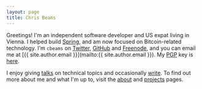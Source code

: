 ```yaml
---
layout: page
title: Chris Beams
---
```


Greetings! I'm an independent software developer and US expat living in Vienna. I helped build [Spring](http://spring.io), and am now focused on Bitcoin-related technology. I'm `cbeams` on [Twitter](http://twitter.com/cbeams), [GitHub](http://github.com/cbeams) and [Freenode](http://webchat.freenode.net), and you can email me at [{{ site.author.email }}](mailto:{{ site.author.email }}). My [PGP](http://www.bitcoinnotbombs.com/beginners-guide-to-pgp/) key is [here](/pgp.txt).

I enjoy giving [talks](/talks) on technical topics and occasionally [write](/writing). To find out more about me and what I'm up to, visit the [about](/about) and [projects](/projects) pages.
